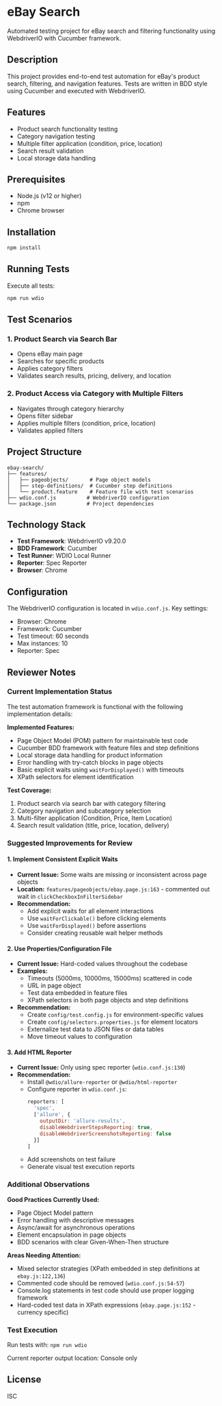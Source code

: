 # eBay Search

Automated testing project for eBay search and filtering functionality using WebdriverIO with Cucumber framework.

## Description

This project provides end-to-end test automation for eBay's product search, filtering, and navigation features. Tests are written in BDD style using Cucumber and executed with WebdriverIO.

## Features

- Product search functionality testing
- Category navigation testing
- Multiple filter application (condition, price, location)
- Search result validation
- Local storage data handling

## Prerequisites

- Node.js (v12 or higher)
- npm
- Chrome browser

## Installation

```bash
npm install
```

## Running Tests

Execute all tests:

```bash
npm run wdio
```

## Test Scenarios

### 1. Product Search via Search Bar
- Opens eBay main page
- Searches for specific products
- Applies category filters
- Validates search results, pricing, delivery, and location

### 2. Product Access via Category with Multiple Filters
- Navigates through category hierarchy
- Opens filter sidebar
- Applies multiple filters (condition, price, location)
- Validates applied filters

## Project Structure

```
ebay-search/
├── features/
│   ├── pageobjects/       # Page object models
│   ├── step-definitions/  # Cucumber step definitions
│   └── product.feature    # Feature file with test scenarios
├── wdio.conf.js          # WebdriverIO configuration
└── package.json          # Project dependencies
```

## Technology Stack

- **Test Framework**: WebdriverIO v9.20.0
- **BDD Framework**: Cucumber
- **Test Runner**: WDIO Local Runner
- **Reporter**: Spec Reporter
- **Browser**: Chrome

## Configuration

The WebdriverIO configuration is located in `wdio.conf.js`. Key settings:
- Browser: Chrome
- Framework: Cucumber
- Test timeout: 60 seconds
- Max instances: 10
- Reporter: Spec

## Reviewer Notes

### Current Implementation Status

The test automation framework is functional with the following implementation details:

**Implemented Features:**
- Page Object Model (POM) pattern for maintainable test code
- Cucumber BDD framework with feature files and step definitions
- Local storage data handling for product information
- Error handling with try-catch blocks in page objects
- Basic explicit waits using `waitForDisplayed()` with timeouts
- XPath selectors for element identification

**Test Coverage:**
1. Product search via search bar with category filtering
2. Category navigation and subcategory selection
3. Multi-filter application (Condition, Price, Item Location)
4. Search result validation (title, price, location, delivery)

### Suggested Improvements for Review

#### 1. **Implement Consistent Explicit Waits**
   - **Current Issue:** Some waits are missing or inconsistent across page objects
   - **Location:** `features/pageobjects/ebay.page.js:163` - commented out wait in `clickCheckboxInFilterSidebar`
   - **Recommendation:**
     - Add explicit waits for all element interactions
     - Use `waitForClickable()` before clicking elements
     - Use `waitForDisplayed()` before assertions
     - Consider creating reusable wait helper methods

#### 2. **Use Properties/Configuration File**
   - **Current Issue:** Hard-coded values throughout the codebase
   - **Examples:**
     - Timeouts (5000ms, 10000ms, 15000ms) scattered in code
     - URL in page object
     - Test data embedded in feature files
     - XPath selectors in both page objects and step definitions
   - **Recommendation:**
     - Create `config/test.config.js` for environment-specific values
     - Create `config/selectors.properties.js` for element locators
     - Externalize test data to JSON files or data tables
     - Move timeout values to configuration

#### 3. **Add HTML Reporter**
   - **Current Issue:** Only using spec reporter (`wdio.conf.js:130`)
   - **Recommendation:**
     - Install `@wdio/allure-reporter` or `@wdio/html-reporter`
     - Configure reporter in `wdio.conf.js`:
       ```javascript
       reporters: [
         'spec',
         ['allure', {
           outputDir: 'allure-results',
           disableWebdriverStepsReporting: true,
           disableWebdriverScreenshotsReporting: false
         }]
       ]
       ```
     - Add screenshots on test failure
     - Generate visual test execution reports

### Additional Observations

**Good Practices Currently Used:**
- Page Object Model pattern
- Error handling with descriptive messages
- Async/await for asynchronous operations
- Element encapsulation in page objects
- BDD scenarios with clear Given-When-Then structure

**Areas Needing Attention:**
- Mixed selector strategies (XPath embedded in step definitions at `ebay.js:122,136`)
- Commented code should be removed (`wdio.conf.js:54-57`)
- Console.log statements in test code should use proper logging framework
- Hard-coded test data in XPath expressions (`ebay.page.js:152` - currency specific)

### Test Execution
Run tests with: `npm run wdio`

Current reporter output location: Console only

## License

ISC
